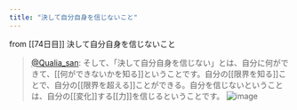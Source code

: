 ```yaml
---
title: "決して自分自身を信じないこと"
---
```


from [[74日目]]
決して自分自身を信じないこと
> [@Qualia_san](https://twitter.com/Qualia_san/status/1630555028649025539?s=20): そして、「決して自分自身を信じない」とは、自分に何ができて、[[何ができないかを知る]]ということです。自分の[[限界を知る]]ことで、自分の[[限界を超える]]ことができる。自分を信じないということは、自分の[[変化]]する[[力]]を信じるということです。
> ![image](https://pbs.twimg.com/media/FqDlIeUaMAAqarK.png)

